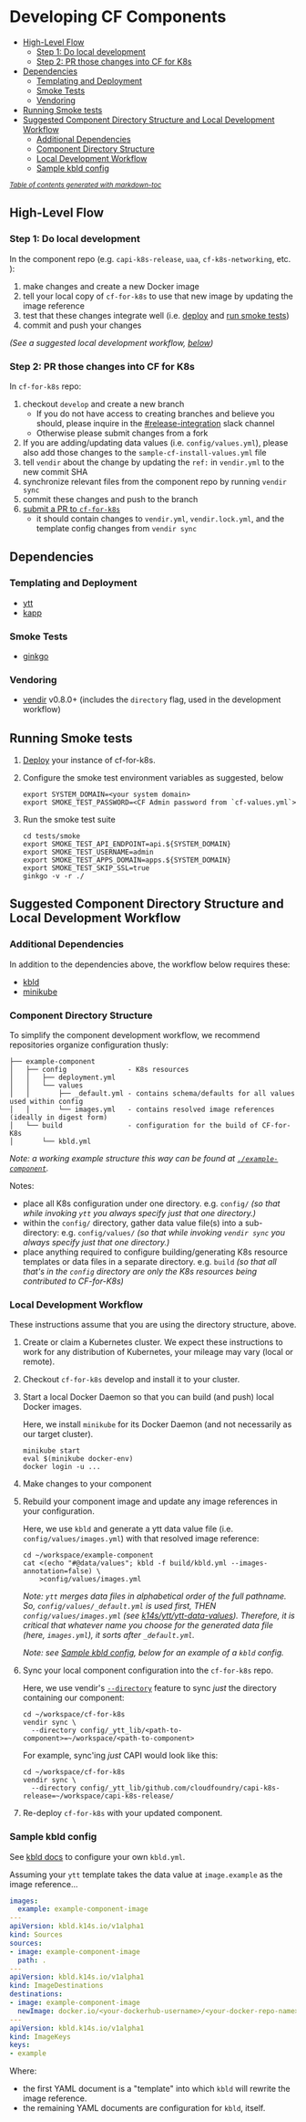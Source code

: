 # Developing CF Components

- [High-Level Flow](#high-level-flow)
  * [Step 1: Do local development](#step-1--do-local-development)
  * [Step 2: PR those changes into CF for K8s](#step-2--pr-those-changes-into-cf-for-k8s)
- [Dependencies](#dependencies)
  * [Templating and Deployment](#templating-and-deployment)
  * [Smoke Tests](#smoke-tests)
  * [Vendoring](#vendoring)
- [Running Smoke tests](#running-smoke-tests)
- [Suggested Component Directory Structure and Local Development Workflow](#suggested-component-directory-structure-and-local-development-workflow)
  * [Additional Dependencies](#additional-dependencies)
  * [Component Directory Structure](#component-directory-structure)
  * [Local Development Workflow](#local-development-workflow)
  * [Sample kbld config](#sample-kbld-config)

<small><i><a href='http://ecotrust-canada.github.io/markdown-toc/'>Table of contents generated with markdown-toc</a></i></small>

## High-Level Flow

### Step 1: Do local development

In the component repo (e.g. `capi-k8s-release`, `uaa`, `cf-k8s-networking`, etc. ):
1. make changes and create a new Docker image
1. tell your local copy of `cf-for-k8s` to use that new image by updating the image reference
1. test that these changes integrate well (i.e. [deploy](/docs/deploy.md) and [run smoke tests](#running-smoke-tests))
1. commit and push your changes

_(See a suggested local development workflow, [below](#suggested-component-directory-structure-and-local-development-workflow))_

### Step 2: PR those changes into CF for K8s

In `cf-for-k8s` repo:
1. checkout `develop` and create a new branch
    - If you do not have access to creating branches and believe you should, please inquire in the [#release-integration](https://cloudfoundry.slack.com/archives/C0FAEKGUQ) slack channel
    - Otherwise please submit changes from a fork
1. If you are adding/updating data values (i.e. `config/values.yml`), please also add those changes to the `sample-cf-install-values.yml` file
1. tell `vendir` about the change by updating the `ref:` in `vendir.yml` to the new commit SHA
1. synchronize relevant files from the component repo by running `vendir sync`
1. commit these changes and push to the branch
1. [submit a PR to `cf-for-k8s`](https://github.com/cloudfoundry/cf-for-k8s/compare/develop...your-branch-name-here)
   - it should contain changes to `vendir.yml`, `vendir.lock.yml`, and the template config changes from `vendir sync`

## Dependencies

### Templating and Deployment
- [ytt](https://get-ytt.io/)
- [kapp](https://get-kapp.io/)

### Smoke Tests
- [ginkgo](https://github.com/onsi/ginkgo#set-me-up)

### Vendoring
- [vendir](https://github.com/k14s/vendir) v0.8.0+ (includes the `directory` flag, used in the development workflow)

## Running Smoke tests

1. [Deploy](/docs/deploy.md) your instance of cf-for-k8s.
1. Configure the smoke test environment variables as suggested, below

   ```
   export SYSTEM_DOMAIN=<your system domain>
   export SMOKE_TEST_PASSWORD=<CF Admin password from `cf-values.yml`>
   ```
1. Run the smoke test suite

    ```
    cd tests/smoke
    export SMOKE_TEST_API_ENDPOINT=api.${SYSTEM_DOMAIN}
    export SMOKE_TEST_USERNAME=admin
    export SMOKE_TEST_APPS_DOMAIN=apps.${SYSTEM_DOMAIN}
    export SMOKE_TEST_SKIP_SSL=true
    ginkgo -v -r ./
    ```

## Suggested Component Directory Structure and Local Development Workflow

### Additional Dependencies

In addition to the dependencies above, the workflow below requires these:

- [kbld](https://get-kbld.io/)
- [minikube](https://github.com/kubernetes/minikube)

### Component Directory Structure
To simplify the component development workflow, we recommend repositories organize configuration thusly:

```
├── example-component
│   ├── config               - K8s resources
│   │   ├── deployment.yml
│   │   └── values
│   │       ├── _default.yml - contains schema/defaults for all values used within config
│   │       └── images.yml   - contains resolved image references (ideally in digest form)
│   └── build                - configuration for the build of CF-for-K8s
│       └── kbld.yml
```

_Note: a working example structure this way can be found at [`./example-component`](example-component)._

Notes:
- place all K8s configuration under one directory. e.g. `config/` _(so that while invoking `ytt` you always specify just that one directory.)_
- within the `config/` directory, gather data value file(s) into a sub-directory: e.g. `config/values/` _(so that while invoking `vendir sync` you always specify just that one directory.)_
- place anything required to configure building/generating K8s resource templates or data files in a separate directory. e.g. `build` _(so that all that's in the `config` directory are only the K8s resources being contributed to CF-for-K8s)_

### Local Development Workflow

These instructions assume that you are using the directory structure, above.

1. Create or claim a Kubernetes cluster.  We expect these instructions to work for any distribution of Kubernetes, your mileage may vary (local or remote).
1. Checkout `cf-for-k8s` develop and install it to your cluster.
1. Start a local Docker Daemon so that you can build (and push) local Docker images.

   Here, we install `minikube` for its Docker Daemon (and not necessarily as our target cluster).
    ```
    minikube start
    eval $(minikube docker-env)
    docker login -u ...
    ```
1. Make changes to your component
1. Rebuild your component image and update any image references in your configuration.

   Here, we use `kbld` and generate a ytt data value file (i.e. `config/values/images.yml`) with that resolved image reference:
    ```
    cd ~/workspace/example-component
    cat <(echo "#@data/values"; kbld -f build/kbld.yml --images-annotation=false) \
        >config/values/images.yml
    ```
    _Note: `ytt` merges data files in alphabetical order of the full pathname.  So, `config/values/_default.yml` is used first, THEN `config/values/images.yml` (see [k14s/ytt/ytt-data-values](https://github.com/k14s/ytt/blob/master/docs/ytt-data-values.md#splitting-data-values-into-multiple-files)).  Therefore, it is critical that whatever name you choose for the generated data file (here, `images.yml`), it sorts _after_ `_default.yml`._

    _Note: see [Sample kbld config](#sample-kbld-config), below for an example of a `kbld` config._

1. Sync your local component configuration into the `cf-for-k8s` repo.

   Here, we use vendir's [`--directory`](https://github.com/k14s/vendir/blob/985506a54038f6e7871879d4fbee9df2b6cf8add/docs/README.md#sync-with-local-changes-override) feature to sync _just_ the directory containing our component:

    ```
    cd ~/workspace/cf-for-k8s
    vendir sync \
      --directory config/_ytt_lib/<path-to-component>=~/workspace/<path-to-component>
    ```

    For example, sync'ing _just_ CAPI would look like this:

    ```
    cd ~/workspace/cf-for-k8s
    vendir sync \
      --directory config/_ytt_lib/github.com/cloudfoundry/capi-k8s-release=~/workspace/capi-k8s-release/
    ```
1. Re-deploy `cf-for-k8s` with your updated component.


### Sample kbld config

See [kbld docs](https://github.com/k14s/kbld/blob/master/docs/config.md) to configure your own `kbld.yml`.

Assuming your `ytt` template takes the data value at `image.example` as the image reference...

```yaml
images:
  example: example-component-image
---
apiVersion: kbld.k14s.io/v1alpha1
kind: Sources
sources:
- image: example-component-image
  path: .
---
apiVersion: kbld.k14s.io/v1alpha1
kind: ImageDestinations
destinations:
- image: example-component-image
  newImage: docker.io/<your-dockerhub-username>/<your-docker-repo-name>
---
apiVersion: kbld.k14s.io/v1alpha1
kind: ImageKeys
keys:
- example
```

Where:
- the first YAML document is a "template" into which `kbld` will rewrite the image reference.
- the remaining YAML documents are configuration for `kbld`, itself.
